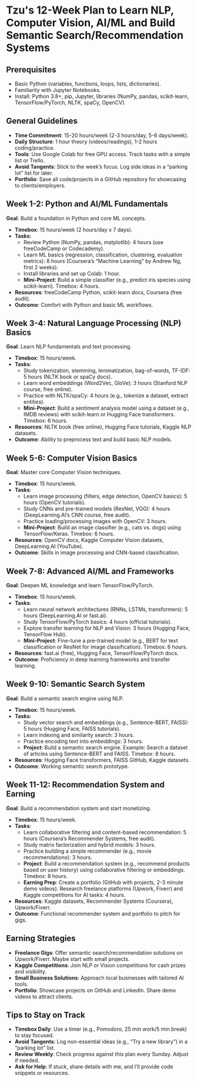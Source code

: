 ﻿# Tzu's 12-Week Plan to Learn NLP, Computer Vision, AI/ML and Build Semantic Search/Recommendation Systems

## Prerequisites

- Basic Python (variables, functions, loops, lists, dictionaries).
- Familiarity with Jupyter Notebooks.
- Install: Python 3.8+, pip, Jupyter, libraries (NumPy, pandas, scikit-learn, TensorFlow/PyTorch, NLTK, spaCy, OpenCV).

## General Guidelines

- **Time Commitment**: 15-20 hours/week (2-3 hours/day, 5-6 days/week).
- **Daily Structure**: 1 hour theory (videos/readings), 1-2 hours coding/practice.
- **Tools**: Use Google Colab for free GPU access. Track tasks with a simple list or Trello.
- **Avoid Tangents**: Stick to the week’s focus. Log side ideas in a “parking lot” list for later.
- **Portfolio**: Save all code/projects in a GitHub repository for showcasing to clients/employers.

## Week 1-2: Python and AI/ML Fundamentals

**Goal**: Build a foundation in Python and core ML concepts.

- **Timebox**: 15 hours/week (2 hours/day x 7 days).
- **Tasks**:
  - Review Python (NumPy, pandas, matplotlib): 4 hours (use freeCodeCamp or Codecademy).
  - Learn ML basics (regression, classification, clustering, evaluation metrics): 8 hours (Coursera’s “Machine Learning” by Andrew Ng, first 2 weeks).
  - Install libraries and set up Colab: 1 hour.
  - **Mini-Project**: Build a simple classifier (e.g., predict iris species using scikit-learn). Timebox: 4 hours.
- **Resources**: freeCodeCamp Python, scikit-learn docs, Coursera (free audit).
- **Outcome**: Comfort with Python and basic ML workflows.

## Week 3-4: Natural Language Processing (NLP) Basics

**Goal**: Learn NLP fundamentals and text processing.

- **Timebox**: 15 hours/week.
- **Tasks**:
  - Study tokenization, stemming, lemmatization, bag-of-words, TF-IDF: 5 hours (NLTK book or spaCy docs).
  - Learn word embeddings (Word2Vec, GloVe): 3 hours (Stanford NLP course, free online).
  - Practice with NLTK/spaCy: 4 hours (e.g., tokenize a dataset, extract entities).
  - **Mini-Project**: Build a sentiment analysis model using a dataset (e.g., IMDB reviews) with scikit-learn or Hugging Face transformers. Timebox: 6 hours.
- **Resources**: NLTK book (free online), Hugging Face tutorials, Kaggle NLP datasets.
- **Outcome**: Ability to preprocess text and build basic NLP models.

## Week 5-6: Computer Vision Basics

**Goal**: Master core Computer Vision techniques.

- **Timebox**: 15 hours/week.
- **Tasks**:
  - Learn image processing (filters, edge detection, OpenCV basics): 5 hours (OpenCV tutorials).
  - Study CNNs and pre-trained models (ResNet, VGG): 4 hours (DeepLearning.AI’s CNN course, free audit).
  - Practice loading/processing images with OpenCV: 3 hours.
  - **Mini-Project**: Build an image classifier (e.g., cats vs. dogs) using TensorFlow/Keras. Timebox: 6 hours.
- **Resources**: OpenCV docs, Kaggle Computer Vision datasets, DeepLearning.AI (YouTube).
- **Outcome**: Skills in image processing and CNN-based classification.

## Week 7-8: Advanced AI/ML and Frameworks

**Goal**: Deepen ML knowledge and learn TensorFlow/PyTorch.

- **Timebox**: 15 hours/week.
- **Tasks**:
  - Learn neural network architectures (RNNs, LSTMs, transformers): 5 hours (DeepLearning.AI or fast.ai).
  - Study TensorFlow/PyTorch basics: 4 hours (official tutorials).
  - Explore transfer learning for NLP and Vision: 3 hours (Hugging Face, TensorFlow Hub).
  - **Mini-Project**: Fine-tune a pre-trained model (e.g., BERT for text classification or ResNet for image classification). Timebox: 6 hours.
- **Resources**: fast.ai (free), Hugging Face, TensorFlow/PyTorch docs.
- **Outcome**: Proficiency in deep learning frameworks and transfer learning.

## Week 9-10: Semantic Search System

**Goal**: Build a semantic search engine using NLP.

- **Timebox**: 15 hours/week.
- **Tasks**:
  - Study vector search and embeddings (e.g., Sentence-BERT, FAISS): 5 hours (Hugging Face, FAISS tutorials).
  - Learn indexing and similarity search: 3 hours.
  - Practice encoding text into embeddings: 3 hours.
  - **Project**: Build a semantic search engine. Example: Search a dataset of articles using Sentence-BERT and FAISS. Timebox: 8 hours.
- **Resources**: Hugging Face transformers, FAISS GitHub, Kaggle datasets.
- **Outcome**: Working semantic search prototype.

## Week 11-12: Recommendation System and Earning

**Goal**: Build a recommendation system and start monetizing.

- **Timebox**: 15 hours/week.
- **Tasks**:
  - Learn collaborative filtering and content-based recommendation: 5 hours (Coursera’s Recommender Systems, free audit).
  - Study matrix factorization and hybrid models: 3 hours.
  - Practice building a simple recommender (e.g., movie recommendations): 3 hours.
  - **Project**: Build a recommendation system (e.g., recommend products based on user history) using collaborative filtering or embeddings. Timebox: 8 hours.
  - **Earning Prep**: Create a portfolio (GitHub with projects, 2-3 minute demo videos). Research freelance platforms (Upwork, Fiverr) and Kaggle competitions for AI tasks: 4 hours.
- **Resources**: Kaggle datasets, Recommender Systems (Coursera), Upwork/Fiverr.
- **Outcome**: Functional recommender system and portfolio to pitch for gigs.

## Earning Strategies

- **Freelance Gigs**: Offer semantic search/recommendation solutions on Upwork/Fiverr. Maybe start with small projects.
- **Kaggle Competitions**: Join NLP or Vision competitions for cash prizes and visibility.
- **Small Business Solutions**: Approach local businesses with tailored AI tools.
- **Portfolio**: Showcase projects on GitHub and LinkedIn. Share demo videos to attract clients.

## Tips to Stay on Track

- **Timebox Daily**: Use a timer (e.g., Pomodoro, 25 min work/5 min break) to stay focused.
- **Avoid Tangents**: Log non-essential ideas (e.g., “Try a new library”) in a “parking lot” list.
- **Review Weekly**: Check progress against this plan every Sunday. Adjust if needed.
- **Ask for Help**: If stuck, share details with me, and I’ll provide code snippets or resources.
